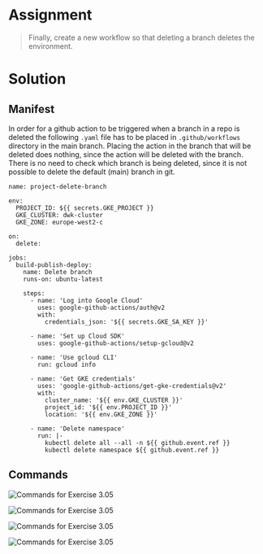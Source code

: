 # Assignment

> Finally, create a new workflow so that deleting a branch deletes the environment.


# Solution

## Manifest

In order for a github action to be triggered when a branch in a repo is deleted the following `.yaml` file has to be placed in `.github/workflows` directory in the main branch. Placing the action in the branch that will be deleted does nothing, since the action will be deleted with the branch. There is no need to check which branch is being deleted, since it is not possible to delete the default (main) branch in git. 

```
name: project-delete-branch

env:
  PROJECT_ID: ${{ secrets.GKE_PROJECT }}
  GKE_CLUSTER: dwk-cluster
  GKE_ZONE: europe-west2-c

on:
  delete:

jobs:
  build-publish-deploy:
    name: Delete branch
    runs-on: ubuntu-latest

    steps:
      - name: 'Log into Google Cloud'
        uses: google-github-actions/auth@v2
        with:
          credentials_json: '${{ secrets.GKE_SA_KEY }}'

      - name: 'Set up Cloud SDK'
        uses: google-github-actions/setup-gcloud@v2

      - name: 'Use gcloud CLI'
        run: gcloud info

      - name: 'Get GKE credentials'
        uses: 'google-github-actions/get-gke-credentials@v2'
        with:
          cluster_name: '${{ env.GKE_CLUSTER }}'
          project_id: '${{ env.PROJECT_ID }}'
          location: '${{ env.GKE_ZONE }}'

      - name: 'Delete namespace'
        run: |-
          kubectl delete all --all -n ${{ github.event.ref }}
          kubectl delete namespace ${{ github.event.ref }}
```

## Commands

![Commands for Exercise 3.05](https://raw.githubusercontent.com/VikSil/DevOps_with_Kubernetes/refs/heads/trunk/Part3/Exercise_3.05/Exercise_3.05_commands.png)

![Commands for Exercise 3.05](https://raw.githubusercontent.com/VikSil/DevOps_with_Kubernetes/refs/heads/trunk/Part3/Exercise_3.05/Exercise_3.05_commands2.png)

![Commands for Exercise 3.05](https://raw.githubusercontent.com/VikSil/DevOps_with_Kubernetes/refs/heads/trunk/Part3/Exercise_3.05/Exercise_3.05_commands3.png)

![Commands for Exercise 3.05](https://raw.githubusercontent.com/VikSil/DevOps_with_Kubernetes/refs/heads/trunk/Part3/Exercise_3.05/Exercise_3.05_commands4.png)
